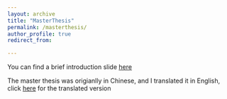 ```yaml
---
layout: archive
title: "MasterThesis"
permalink: /masterthesis/
author_profile: true
redirect_from:

---
```


You can find a brief introduction slide [here](../files/Presentation.pdf)

The master thesis was origianlly in Chinese, and I translated it in English, click [here](../files/MasterThesis.pdf) for the translated version